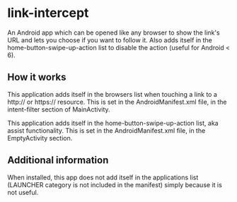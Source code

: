 # link-intercept
An Android app which can be opened like any browser to show the link's URL and lets you choose if you want to follow it. Also adds itself in the home-button-swipe-up-action list to disable the action (useful for Android &lt; 6).

## How it works
This application adds itself in the browsers list when touching a link to a http:// or https:// resource. This is set in the AndroidManifest.xml file, in the intent-filter section of MainActivity.

This application adds itself in the home-button-swipe-up-action list, aka assist functionality. This is set in the AndroidManifest.xml file, in the EmptyActivity section.

## Additional information
When installed, this app does not add itself in the applications list (LAUNCHER category is not included in the manifest) simply because it is not useful.